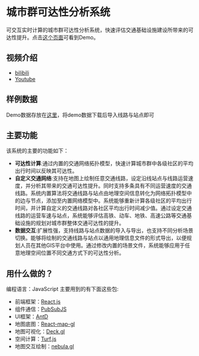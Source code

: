 # 城市群可达性分析系统

可交互实时计算的城市群可达性分析系统，快速评估交通基础设施建设所带来的可达性提升。点击[这个页面](https://ni1o1.github.io/UrbanAgglomerationAccessbility/build/)可看到Demo。

## 视频介绍

- [bilibili](https://www.bilibili.com/video/BV19L411K7qr/)
- [Youtube](https://www.youtube.com/watch?v=XNQuhpW0xCg)

## 样例数据

Demo数据存放在[这里](https://github.com/ni1o1/UrbanAgglomerationAccessbility/tree/main/demodata)，将demo数据下载后导入线路与站点即可

## 主要功能

该系统的主要的功能如下：
- **可达性计算**:通过内置的交通网络拓扑模型，快速计算城市群中各级社区的平均出行时间以反映其可达性。
- **自定义交通网络**:支持在地图上绘制任意交通线路，设定沿线站点与线路运营速度，并分析其带来的交通可达性提升。同时支持多条具有不同运营速度的交通线路。系统内置算法将交通线路与站点由地理空间信息转化为网络拓扑模型中的边与节点，添加至内置网络模型中。系统能够重新计算各级社区的平均出行时间，并计算自定义的交通线路对各社区平均出行时间减少值。通过设定交通线路的运营车速与站点，系统能够评估高铁、动车、地铁、高速公路等交通基础设施的规划对城市群整体交通可达性的提升。
- **数据交互**:扩展性强，支持线路与站点数据的导入与导出，也支持不同分析场景切换。能够将绘制的交通线路与站点以通用地理信息文件的形式导出，以便规划人员在其他GIS平台中使用。通过修改内置的场景文件，系统能够应用于任意地理空间位置不同交通方式下的可达性分析。

## 用什么做的？

编程语言：JavaScript
主要用到的有下面这些包:
- 前端框架：[React.js](http://reactjs.org)
- 组件通信：[PubSubJS](https://github.com/mroderick/PubSubJS)
- UI框架：[AntD](https://ant.design/)
- 地图底图：[React-map-gl](http://visgl.github.io/react-map-gl/docs)
- 地图可视化：[Deck.gl](http://deck.gl)
- 空间计算：[Turf.js](http://turfjs.org/)
- 地图交互绘制：[nebula.gl](https://nebula.gl/)

